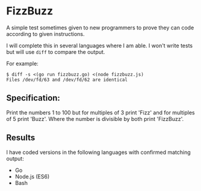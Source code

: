 # FizzBuzz

A simple test sometimes given to new programmers to prove they can code according to given instructions.

I will complete this in several languages where I am able. I won't write tests but will use `diff` to compare the output.

For example:

```
$ diff -s <(go run fizzbuzz.go) <(node fizzbuzz.js)
Files /dev/fd/63 and /dev/fd/62 are identical
```

## Specification:

Print the numbers 1 to 100 but for multiples of 3 print 'Fizz' and for multiples of 5 print 'Buzz'. Where the number is divisible by both print 'FizzBuzz'.
 
## Results

I have coded versions in the following languages with confirmed matching output:
 
* Go
* Node.js (ES6)
* Bash
